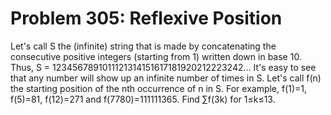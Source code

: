 # Problem 305: Reflexive Position
Let's call S the (infinite) string that is made by concatenating the
consecutive positive integers (starting from 1) written down in base 10.
Thus, S = 1234567891011121314151617181920212223242... It's easy to see
that any number will show up an infinite number of times in S. Let's
call f(n) the starting position of the nth occurrence of n in S. For
example, f(1)=1, f(5)=81, f(12)=271 and f(7780)=111111365. Find ∑f(3k)
for 1≤k≤13.
